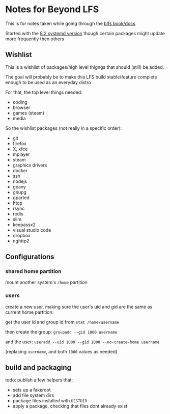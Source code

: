 # Notes for Beyond LFS

This is for notes taken while going through the [blfs book/docs](http://www.linuxfromscratch.org/blfs/downloads/stable-systemd)

Started with the [8.2 systemd version](http://www.linuxfromscratch.org/blfs/downloads/stable-systemd/BLFS-BOOK-8.2-systemd-nochunks.html)
though certain packages might update more frequently then others

## Wishlist

This is a wishlist of packages/high level thigngs that should (still) be added.

The goal will probably be to make this LFS build stable/feature complete enough to be used as an everyday distro

For that, the top level things needed:

- coding
- browser
- games (steam)
- media

So the wishlist packages (not really in a specific order):

- git
- firefox
- X, xfce
- mplayer
- steam
- graphics drivers
- docker
- ssh
- nodejs
- geany
- gnupg
- gparted
- htop
- rsync
- redis
- slim
- keepassx2
- visual studio code
- dropbox
- nghttp2

## Configurations

### shared home partition

mount another system's `/home` partition

### users

create a new user, making sure the user's uid and gid are the same as current home partition:

get the user id and group id from `stat /home/username`

then create the group: `groupadd --gid 1000 username`

and the user: `useradd --uid 1000 --gid 1000 --no-create-home username`

(replacing `username`, and both `1000` values as needed)

## build and packaging

todo: publish a few helpers that:

- sets up a fakeroot
- add file system dirs
- package files installed with `DESTDIR`
- apply a package, checking that files dont already exist
